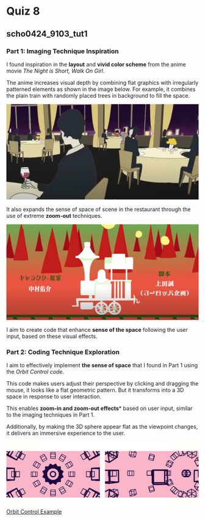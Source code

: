 # Quiz 8
## scho0424_9103_tut1

### Part 1: Imaging Technique Inspiration

I found inspiration in the **layout** and **vivid color scheme** from the anime movie _The Night is Short, Walk On Girl_. 

The anime increases visual depth by combining flat graphics with irregularly patterned elements as shown in the image below. For example, it combines the plain train with randomly placed trees in background to fill the space. 

![An image of the restaurant scene](assets/scho0424_screenshot1.jpg)

It also expands the sense of space of scene in the restaurant through the use of extreme **zoom-out** techniques.

![An image of the train with trees](assets/scho0424_screenshot2.jpg)

I aim to create code that enhance **sense of the space** following the user input, based on these visual effects.


### Part 2: Coding Technique Exploration

I aim to effectively implement **the sense of space** that I found in Part 1 using the _Orbit Control code_.

This code makes users adjust their perspective by clicking and dragging the mouse, it looks like a flat geometric pattern. But it transforms into a 3D space in response to user interaction.

This enables **zoom-in and zoom-out effects*** based on user input, similar to the imaging techniques in Part 1.

Additionally, by making the 3D sphere appear flat as the viewpoint changes, it delivers an immersive experience to the user.

![An image of code showcasing](assets/scho0424_code_example.jpg)
[Orbit Control Example](https://p5js.org/examples/3d-orbit-control/)
